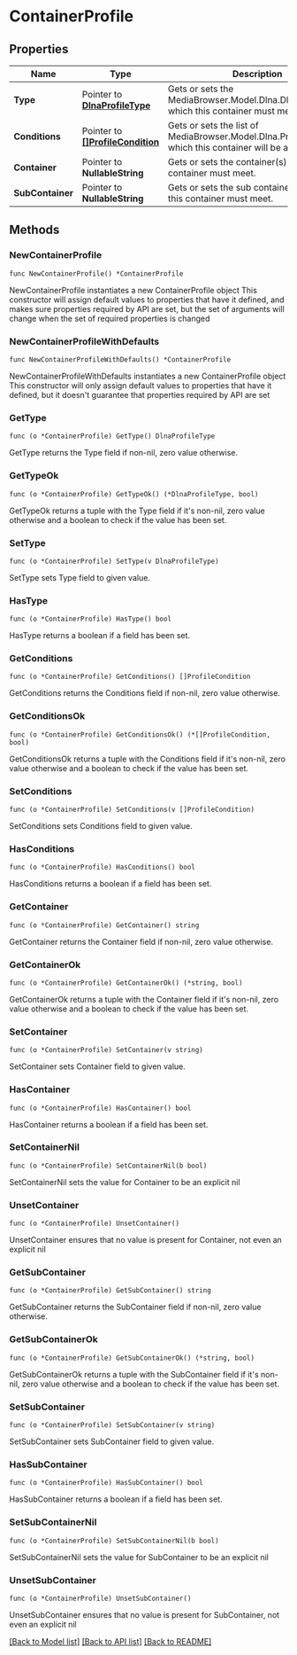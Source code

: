 # ContainerProfile

## Properties

Name | Type | Description | Notes
------------ | ------------- | ------------- | -------------
**Type** | Pointer to [**DlnaProfileType**](DlnaProfileType.md) | Gets or sets the MediaBrowser.Model.Dlna.DlnaProfileType which this container must meet. | [optional] 
**Conditions** | Pointer to [**[]ProfileCondition**](ProfileCondition.md) | Gets or sets the list of MediaBrowser.Model.Dlna.ProfileCondition which this container will be applied to. | [optional] 
**Container** | Pointer to **NullableString** | Gets or sets the container(s) which this container must meet. | [optional] 
**SubContainer** | Pointer to **NullableString** | Gets or sets the sub container(s) which this container must meet. | [optional] 

## Methods

### NewContainerProfile

`func NewContainerProfile() *ContainerProfile`

NewContainerProfile instantiates a new ContainerProfile object
This constructor will assign default values to properties that have it defined,
and makes sure properties required by API are set, but the set of arguments
will change when the set of required properties is changed

### NewContainerProfileWithDefaults

`func NewContainerProfileWithDefaults() *ContainerProfile`

NewContainerProfileWithDefaults instantiates a new ContainerProfile object
This constructor will only assign default values to properties that have it defined,
but it doesn't guarantee that properties required by API are set

### GetType

`func (o *ContainerProfile) GetType() DlnaProfileType`

GetType returns the Type field if non-nil, zero value otherwise.

### GetTypeOk

`func (o *ContainerProfile) GetTypeOk() (*DlnaProfileType, bool)`

GetTypeOk returns a tuple with the Type field if it's non-nil, zero value otherwise
and a boolean to check if the value has been set.

### SetType

`func (o *ContainerProfile) SetType(v DlnaProfileType)`

SetType sets Type field to given value.

### HasType

`func (o *ContainerProfile) HasType() bool`

HasType returns a boolean if a field has been set.

### GetConditions

`func (o *ContainerProfile) GetConditions() []ProfileCondition`

GetConditions returns the Conditions field if non-nil, zero value otherwise.

### GetConditionsOk

`func (o *ContainerProfile) GetConditionsOk() (*[]ProfileCondition, bool)`

GetConditionsOk returns a tuple with the Conditions field if it's non-nil, zero value otherwise
and a boolean to check if the value has been set.

### SetConditions

`func (o *ContainerProfile) SetConditions(v []ProfileCondition)`

SetConditions sets Conditions field to given value.

### HasConditions

`func (o *ContainerProfile) HasConditions() bool`

HasConditions returns a boolean if a field has been set.

### GetContainer

`func (o *ContainerProfile) GetContainer() string`

GetContainer returns the Container field if non-nil, zero value otherwise.

### GetContainerOk

`func (o *ContainerProfile) GetContainerOk() (*string, bool)`

GetContainerOk returns a tuple with the Container field if it's non-nil, zero value otherwise
and a boolean to check if the value has been set.

### SetContainer

`func (o *ContainerProfile) SetContainer(v string)`

SetContainer sets Container field to given value.

### HasContainer

`func (o *ContainerProfile) HasContainer() bool`

HasContainer returns a boolean if a field has been set.

### SetContainerNil

`func (o *ContainerProfile) SetContainerNil(b bool)`

 SetContainerNil sets the value for Container to be an explicit nil

### UnsetContainer
`func (o *ContainerProfile) UnsetContainer()`

UnsetContainer ensures that no value is present for Container, not even an explicit nil
### GetSubContainer

`func (o *ContainerProfile) GetSubContainer() string`

GetSubContainer returns the SubContainer field if non-nil, zero value otherwise.

### GetSubContainerOk

`func (o *ContainerProfile) GetSubContainerOk() (*string, bool)`

GetSubContainerOk returns a tuple with the SubContainer field if it's non-nil, zero value otherwise
and a boolean to check if the value has been set.

### SetSubContainer

`func (o *ContainerProfile) SetSubContainer(v string)`

SetSubContainer sets SubContainer field to given value.

### HasSubContainer

`func (o *ContainerProfile) HasSubContainer() bool`

HasSubContainer returns a boolean if a field has been set.

### SetSubContainerNil

`func (o *ContainerProfile) SetSubContainerNil(b bool)`

 SetSubContainerNil sets the value for SubContainer to be an explicit nil

### UnsetSubContainer
`func (o *ContainerProfile) UnsetSubContainer()`

UnsetSubContainer ensures that no value is present for SubContainer, not even an explicit nil

[[Back to Model list]](../README.md#documentation-for-models) [[Back to API list]](../README.md#documentation-for-api-endpoints) [[Back to README]](../README.md)


